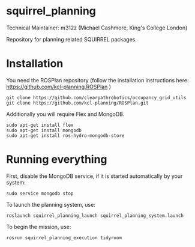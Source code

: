 squirrel_planning
=================

Technical Maintainer: m312z (Michael Cashmore, King's College London)

Repository for planning related SQUIRREL packages.

Installation
============

You need the ROSPlan repository
(follow the installation instructions here: https://github.com/kcl-planning.ROSPlan )
```
git clone https://github.com/clearpathrobotics/occupancy_grid_utils
git clone https://github.com/kcl-planning/ROSPlan.git
```
Additionally you will require Flex and MongoDB.
```
sudo apt-get install flex
sudo apt-get install mongodb
sudo apt-get install ros-hydro-mongodb-store
```

Running everything
==================

First, disable the MongoDB service, if it is started automatically by your system:
```
sudo service mongodb stop
```
To launch the planning system, use:
```
roslaunch squirrel_planning_launch squirrel_planning_system.launch
```
To begin the mission, use:
```
rosrun squirrel_planning_execution tidyroom
```
